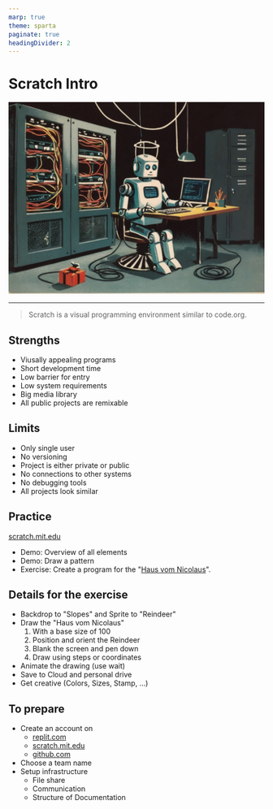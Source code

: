 ```yaml
---
marp: true
theme: sparta
paginate: true
headingDivider: 2
---
```

<!-- _paginate: skip -->
# Scratch Intro
<!-- _class: title -->
![bg left:40%](../img/robot3.jpg)

---
<!-- _class: quote dark -->
> Scratch is a visual programming environment similar to code.org.

## Strengths

* Viusally appealing programs
* Short development time
* Low barrier for entry
* Low system requirements
* Big media library
* All public projects are remixable

## Limits

* Only single user
* No versioning
* Project is either private or public
* No connections to other systems
* No debugging tools
* All projects look similar

## Practice

[scratch.mit.edu](https://scratch.mit.edu)

* Demo: Overview of all elements
* Demo: Draw a pattern
* Exercise: Create a program for the "[Haus vom Nicolaus](https://youtu.be/WuEk9FFT2Ms)".

## Details for the exercise

* Backdrop to "Slopes" and Sprite to "Reindeer"
* Draw the "Haus vom Nicolaus"
  1. With a base size of 100
  2. Position and orient the Reindeer
  3. Blank the screen and pen down  
  4. Draw using steps or coordinates
* Animate the drawing (use wait)
* Save to Cloud and personal drive
* Get creative (Colors, Sizes, Stamp, ...)

## To prepare

* Create an account on
  * [replit.com](replit.com)
  * [scratch.mit.edu](scratch.mit.edu)
  * [github.com](github.com)
* Choose a team name
* Setup infrastructure
  * File share
  * Communication
  * Structure of Documentation
